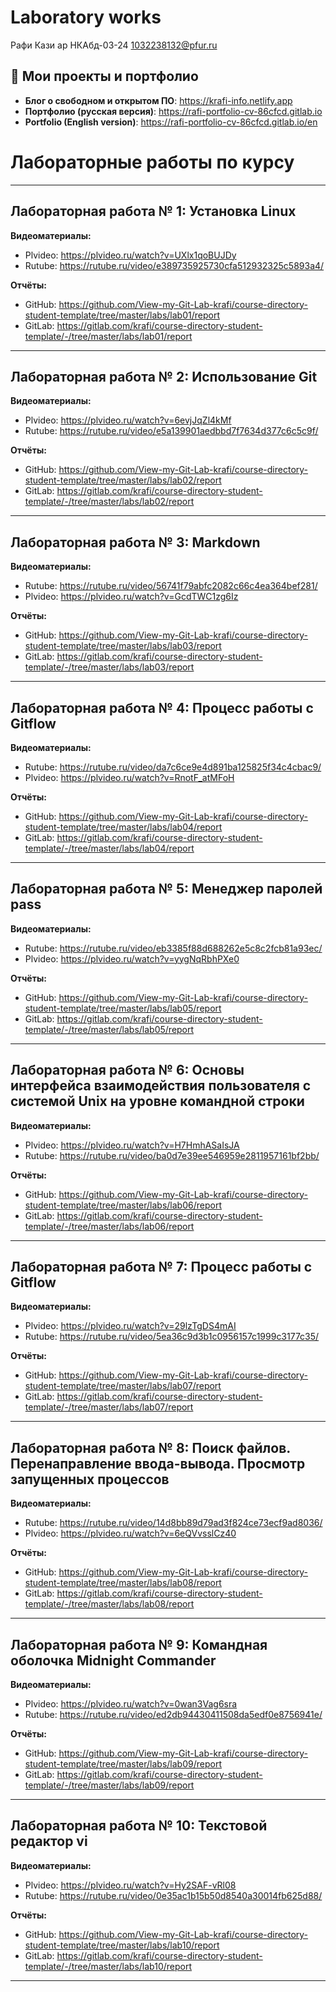 # Laboratory works
Рафи Кази ар
НКАбд-03-24
1032238132@pfur.ru



## 🔗 Мои проекты и портфолио
- **Блог о свободном и открытом ПО**: https://krafi-info.netlify.app
- **Портфолио (русская версия)**: https://rafi-portfolio-cv-86cfcd.gitlab.io
- **Portfolio (English version)**: https://rafi-portfolio-cv-86cfcd.gitlab.io/en

# Лабораторные работы по курсу
---

## Лабораторная работа № 1: Установка Linux
**Видеоматериалы:**
- Plvideo: https://plvideo.ru/watch?v=UXlx1qoBUJDy
- Rutube: https://rutube.ru/video/e389735925730cfa512932325c5893a4/

**Отчёты:**
- GitHub: https://github.com/View-my-Git-Lab-krafi/course-directory-student-template/tree/master/labs/lab01/report
- GitLab: https://gitlab.com/krafi/course-directory-student-template/-/tree/master/labs/lab01/report

---

## Лабораторная работа № 2: Использование Git
**Видеоматериалы:**
- Plvideo: https://plvideo.ru/watch?v=6evjJqZl4kMf
- Rutube: https://rutube.ru/video/e5a139901aedbbd7f7634d377c6c5c9f/

**Отчёты:**
- GitHub: https://github.com/View-my-Git-Lab-krafi/course-directory-student-template/tree/master/labs/lab02/report
- GitLab: https://gitlab.com/krafi/course-directory-student-template/-/tree/master/labs/lab02/report

---

## Лабораторная работа № 3: Markdown
**Видеоматериалы:**
- Rutube: https://rutube.ru/video/56741f79abfc2082c66c4ea364bef281/
- Plvideo: https://plvideo.ru/watch?v=GcdTWC1zg6Iz

**Отчёты:**
- GitHub: https://github.com/View-my-Git-Lab-krafi/course-directory-student-template/tree/master/labs/lab03/report
- GitLab: https://gitlab.com/krafi/course-directory-student-template/-/tree/master/labs/lab03/report

---

## Лабораторная работа № 4: Процесс работы с Gitflow
**Видеоматериалы:**
- Rutube: https://rutube.ru/video/da7c6ce9e4d891ba125825f34c4cbac9/
- Plvideo: https://plvideo.ru/watch?v=RnotF_atMFoH

**Отчёты:**
- GitHub: https://github.com/View-my-Git-Lab-krafi/course-directory-student-template/tree/master/labs/lab04/report
- GitLab: https://gitlab.com/krafi/course-directory-student-template/-/tree/master/labs/lab04/report

---

## Лабораторная работа № 5: Менеджер паролей pass
**Видеоматериалы:**
- Rutube: https://rutube.ru/video/eb3385f88d688262e5c8c2fcb81a93ec/
- Plvideo: https://plvideo.ru/watch?v=yygNqRbhPXe0

**Отчёты:**
- GitHub: https://github.com/View-my-Git-Lab-krafi/course-directory-student-template/tree/master/labs/lab05/report
- GitLab: https://gitlab.com/krafi/course-directory-student-template/-/tree/master/labs/lab05/report

---

## Лабораторная работа № 6: Основы интерфейса взаимодействия пользователя с системой Unix на уровне командной строки
**Видеоматериалы:**
- Plvideo: https://plvideo.ru/watch?v=H7HmhASaIsJA
- Rutube: https://rutube.ru/video/ba0d7e39ee546959e2811957161bf2bb/

**Отчёты:**
- GitHub: https://github.com/View-my-Git-Lab-krafi/course-directory-student-template/tree/master/labs/lab06/report
- GitLab: https://gitlab.com/krafi/course-directory-student-template/-/tree/master/labs/lab06/report

---

## Лабораторная работа № 7: Процесс работы с Gitflow
**Видеоматериалы:**
- Plvideo: https://plvideo.ru/watch?v=29lzTgDS4mAI
- Rutube: https://rutube.ru/video/5ea36c9d3b1c0956157c1999c3177c35/

**Отчёты:**
- GitHub: https://github.com/View-my-Git-Lab-krafi/course-directory-student-template/tree/master/labs/lab07/report
- GitLab: https://gitlab.com/krafi/course-directory-student-template/-/tree/master/labs/lab07/report

---

## Лабораторная работа № 8: Поиск файлов. Перенаправление ввода-вывода. Просмотр запущенных процессов
**Видеоматериалы:**
- Rutube: https://rutube.ru/video/14d8bb89d79ad3f824ce73ecf9ad8036/
- Plvideo: https://plvideo.ru/watch?v=6eQVvsslCz40

**Отчёты:**
- GitHub: https://github.com/View-my-Git-Lab-krafi/course-directory-student-template/tree/master/labs/lab08/report
- GitLab: https://gitlab.com/krafi/course-directory-student-template/-/tree/master/labs/lab08/report

---

## Лабораторная работа № 9: Командная оболочка Midnight Commander
**Видеоматериалы:**
- Plvideo: https://plvideo.ru/watch?v=0wan3Vag6sra
- Rutube: https://rutube.ru/video/ed2db94430411508da5edf0e8756941e/

**Отчёты:**
- GitHub: https://github.com/View-my-Git-Lab-krafi/course-directory-student-template/tree/master/labs/lab09/report
- GitLab: https://gitlab.com/krafi/course-directory-student-template/-/tree/master/labs/lab09/report

---

## Лабораторная работа № 10: Текстовой редактор vi
**Видеоматериалы:**
- Plvideo: https://plvideo.ru/watch?v=Hy2SAF-vRl08
- Rutube: https://rutube.ru/video/0e35ac1b15b50d8540a30014fb625d88/

**Отчёты:**
- GitHub: https://github.com/View-my-Git-Lab-krafi/course-directory-student-template/tree/master/labs/lab10/report
- GitLab: https://gitlab.com/krafi/course-directory-student-template/-/tree/master/labs/lab10/report

---
